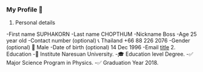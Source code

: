 ### My Profile 👋

1. Personal details

  -First name SUPHAKORN
  -Last name CHOPTHUM
  -Nickname Boss
  -Age 25 year old
  -Contact number (optional)
    📞 Thailand +66 88 226 2076
  -Gender (optional)
      👨 Male
  -Date of birth (optional)
     14 Dec 1996
  -Email
  [title](https://www.Tomatox_boss@hotmail.com)
2. Education
   -🏫 Institute Naresuan University.
   -🎓 Education level Degree.
   -✅ Major Science Program in Physics.
   -✅ Graduation Year 2018.


<!--
**SuphakornChopthum/SuphakornChopthum** is a ✨ _special_ ✨ repository because its `README.md` (this file) appears on your GitHub profile.

Here are some ideas to get you started:

- 🔭 I’m currently working on ...
- 🌱 I’m currently learning ...
- 👯 I’m looking to collaborate on ...
- 🤔 I’m looking for help with ...
- 💬 Ask me about ...
- 📫 How to reach me: ...
- 😄 Pronouns: ...
- ⚡ Fun fact: ...
-->
